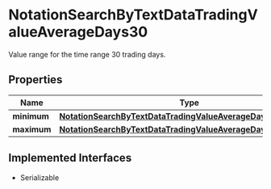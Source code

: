 

# NotationSearchByTextDataTradingValueAverageDays30

Value range for the time range 30 trading days.

## Properties

Name | Type | Description | Notes
------------ | ------------- | ------------- | -------------
**minimum** | [**NotationSearchByTextDataTradingValueAverageDays30Minimum**](NotationSearchByTextDataTradingValueAverageDays30Minimum.md) |  |  [optional]
**maximum** | [**NotationSearchByTextDataTradingValueAverageDays30Maximum**](NotationSearchByTextDataTradingValueAverageDays30Maximum.md) |  |  [optional]


## Implemented Interfaces

* Serializable


